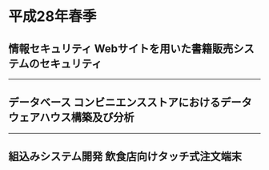 # 平成28年春季

## 情報セキュリティ Webサイトを用いた書籍販売システムのセキュリティ

---

## データベース コンビニエンスストアにおけるデータウェアハウス構築及び分析

---

## 組込みシステム開発 飲食店向けタッチ式注文端末
